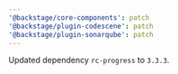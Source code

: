 ```yaml
---
'@backstage/core-components': patch
'@backstage/plugin-codescene': patch
'@backstage/plugin-sonarqube': patch
---
```


Updated dependency `rc-progress` to `3.3.3`.
